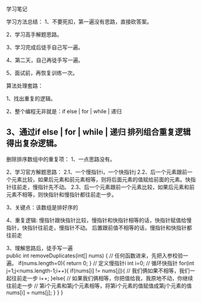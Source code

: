 学习笔记

学习方法总结：
1、不要死扣，第一遍没有思路，直接砍答案。

2、学习高手解题思路。

3、学习完成后徒手自己写一遍。

4、第二天，自己再徒手写一遍。

5、面试前，再恢复训练一次。


算法处理套路：

1、找出重复的逻辑。

2、整个编程无非就是：if else | for | while |  递归

3、通过if else | for | while |  递归  排列组合重复逻辑  得出复杂逻辑。
--------------------------------------------------------------------------------
删除排序数组中的重复项：
1、一点思路没有。

2、学习官方解题思路：
   2.1、一个慢指针i，一个快指针j
   2.2、后一个元素跟前一个元素比较，如果后元素和前元素相等，则将后面元素的值赋给前面的元素。快指针往前走，慢指针先不动。
   2.3、后一个元素跟前一个元素比较，如果后元素和前元素不相等，则快指针和慢指针都往前走一步。
   
3、关键点：该数组是排好序的

4、重复逻辑: 慢指针跟快指针比较，慢指针和快指针相等的话，快指针赋值给慢指针，快指针往前走，慢指针不动。
后置跟前值不相等的话，慢指针和快指针都往前走   
   
3、理解思路后，徒手写一遍   
public int removeDuplicates(int[] nums) {
         // 任何函数进来，先把入参校验一遍。
        if(nums.length=0){
            return 0;
        }
        // 定义慢指针i
        int i=0;
        // 循环快指针
        for(int j=1;j<nums.length-1;i++){
            if(nums[i] != nums[j]){
			    // 我们俩如果不相等，我们一起往前走一步
                i++;
            }else{
			    // 如果我们俩相等，你把值给我，我原地不动，你继续往前走一步
                // 第i个元素和第j个元素相等，将第i个元素的值赋值成第j个元素的值
                nums[i] = nums[j];
            }
        }
    }